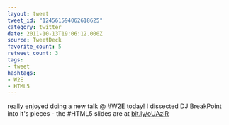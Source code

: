 ```yaml
---
layout: tweet
tweet_id: "124561594062618625"
category: twitter
date: 2011-10-13T19:06:12.000Z
source: TweetDeck
favorite_count: 5
retweet_count: 3
tags:
- tweet
hashtags:
- W2E
- HTML5
---
```


really enjoyed doing a new talk [@](https://twitter.com/@) #W2E today! I dissected DJ BreakPoint into it's pieces - the #HTML5 slides are at [bit.ly/oUAzlR](http://bit.ly/oUAzlR)
